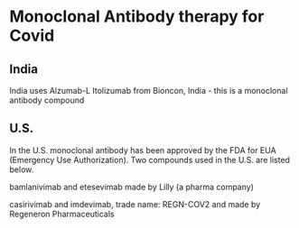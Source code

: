 # Monoclonal Antibody therapy for Covid

## India
India uses Alzumab-L Itolizumab from Bioncon, India - this is a monoclonal antibody compound 

## U.S. 

In the U.S. monoclonal antibody has been approved by the FDA for EUA (Emergency Use Authorization). Two compounds used in the U.S. are listed below.

bamlanivimab and etesevimab made by Lilly (a pharma company)

casirivimab and imdevimab, trade name: REGN-COV2 and made by Regeneron Pharmaceuticals
